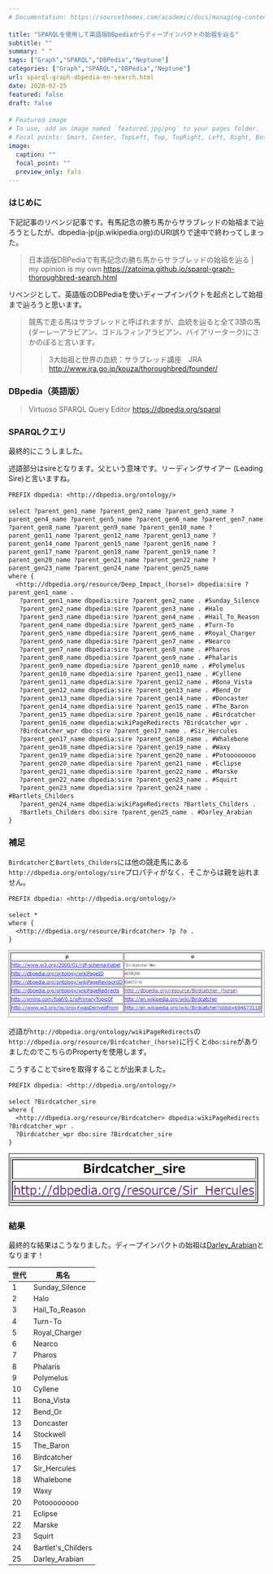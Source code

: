 ```yaml
---
# Documentation: https://sourcethemes.com/academic/docs/managing-content/

title: "SPARQLを使用して英語版DBpediaからディープインパクトの始祖を辿る"
subtitle: ""
summary: " "
tags: ["Graph","SPARQL","DBPedia","Neptune"]
categories: ["Graph","SPARQL","DBPedia","Neptune"]
url: sparql-graph-dbpedia-en-search.html
date: 2020-02-25
featured: false
draft: false

# Featured image
# To use, add an image named `featured.jpg/png` to your pages folder.
# Focal points: Smart, Center, TopLeft, Top, TopRight, Left, Right, BottomLeft, Bottom, BottomRight.
image:
  caption: ""
  focal_point: ""
  preview_only: fals
---
```


### はじめに

下記記事のリベンジ記事です。有馬記念の勝ち馬からサラブレッドの始祖まで辿ろうとしたが、dbpedia-jp(jp.wikipedia.org)のURI誤りで途中で終わってしまった。

> 日本語版DBPediaで有馬記念の勝ち馬からサラブレッドの始祖を辿る | my opinion is my own https://zatoima.github.io/sparql-graph-thoroughbred-search.html

リベンジとして、英語版のDBPediaを使いディープインパクトを起点として始祖まで辿ろうと思います。

> 競馬で走る馬はサラブレッドと呼ばれますが、血統を辿ると全て3頭の馬(ダーレーアラビアン、ゴドルフィンアラビアン、バイアリーターク)にさかのぼると言います。
>
> > 3大始祖と世界の血統：サラブレッド講座　JRA http://www.jra.go.jp/kouza/thoroughbred/founder/

### DBpedia（英語版）

> Virtuoso SPARQL Query Editor https://dbpedia.org/sparql

### SPARQLクエリ

最終的にこうしました。

述語部分はsireとなります。父という意味です。リーディングサイアー (Leading Sire)と言いますね。

```
PREFIX dbpedia: <http://dbpedia.org/ontology/>

select ?parent_gen1_name ?parent_gen2_name ?parent_gen3_name ?parent_gen4_name ?parent_gen5_name ?parent_gen6_name ?parent_gen7_name ?parent_gen8_name ?parent_gen9_name ?parent_gen10_name ?parent_gen11_name ?parent_gen12_name ?parent_gen13_name ?parent_gen14_name ?parent_gen15_name ?parent_gen16_name ?parent_gen17_name ?parent_gen18_name ?parent_gen19_name ?parent_gen20_name ?parent_gen21_name ?parent_gen22_name ?parent_gen23_name ?parent_gen24_name ?parent_gen25_name
where { 
  <http://dbpedia.org/resource/Deep_Impact_(horse)> dbpedia:sire ?parent_gen1_name . 
   ?parent_gen1_name dbpedia:sire ?parent_gen2_name . #Sunday_Silence
   ?parent_gen2_name dbpedia:sire ?parent_gen3_name . #Halo
   ?parent_gen3_name dbpedia:sire ?parent_gen4_name . #Hail_To_Reason
   ?parent_gen4_name dbpedia:sire ?parent_gen5_name . #Turn-To
   ?parent_gen5_name dbpedia:sire ?parent_gen6_name . #Royal_Charger
   ?parent_gen6_name dbpedia:sire ?parent_gen7_name . #Nearco
   ?parent_gen7_name dbpedia:sire ?parent_gen8_name . #Pharos
   ?parent_gen8_name dbpedia:sire ?parent_gen9_name . #Phalaris
   ?parent_gen9_name dbpedia:sire ?parent_gen10_name . #Polymelus
   ?parent_gen10_name dbpedia:sire ?parent_gen11_name . #Cyllene
   ?parent_gen11_name dbpedia:sire ?parent_gen12_name . #Bona_Vista
   ?parent_gen12_name dbpedia:sire ?parent_gen13_name . #Bend_Or
   ?parent_gen13_name dbpedia:sire ?parent_gen14_name . #Doncaster
   ?parent_gen14_name dbpedia:sire ?parent_gen15_name . #The_Baron
   ?parent_gen15_name dbpedia:sire ?parent_gen16_name . #Birdcatcher
   ?parent_gen16_name dbpedia:wikiPageRedirects ?Birdcatcher_wpr .
   ?Birdcatcher_wpr dbo:sire ?parent_gen17_name . #Sir_Hercules
   ?parent_gen17_name dbpedia:sire ?parent_gen18_name . #Whalebone
   ?parent_gen18_name dbpedia:sire ?parent_gen19_name . #Waxy
   ?parent_gen19_name dbpedia:sire ?parent_gen20_name . #Potoooooooo
   ?parent_gen20_name dbpedia:sire ?parent_gen21_name . #Eclipse
   ?parent_gen21_name dbpedia:sire ?parent_gen22_name . #Marske
   ?parent_gen22_name dbpedia:sire ?parent_gen23_name . #Squirt
   ?parent_gen23_name dbpedia:sire ?parent_gen24_name . #Bartlets_Childers
   ?parent_gen24_name dbpedia:wikiPageRedirects ?Bartlets_Childers .
   ?Bartlets_Childers dbo:sire ?parent_gen25_name . #Darley_Arabian
}

```

### 補足

`Birdcatcher`と`Bartlets_Childers`には他の競走馬にある`http://dbpedia.org/ontology/sire`プロパティがなく、そこからは親を辿れません。

```
PREFIX dbpedia: <http://dbpedia.org/ontology/>

select *
where { 
  <http://dbpedia.org/resource/Birdcatcher> ?p ?o .
}
```

![image-20200222161400597](image-20200222161400597.png)

述語が`http://dbpedia.org/ontology/wikiPageRedirects`の`http://dbpedia.org/resource/Birdcatcher_(horse)`に行くと`dbo:sire`がありましたのでこちらのPropertyを使用します。

こうすることでsireを取得することが出来ました。

```
PREFIX dbpedia: <http://dbpedia.org/ontology/>

select ?Birdcatcher_sire
where { 
  <http://dbpedia.org/resource/Birdcatcher> dbpedia:wikiPageRedirects ?Birdcatcher_wpr .
  ?Birdcatcher_wpr dbo:sire ?Birdcatcher_sire
}
```

![image-20200222165056244](image-20200222165056244.png)

### 結果

最終的な結果はこうなりました。ディープインパクトの始祖は[Darley_Arabian](https://ja.wikipedia.org/wiki/%E3%83%80%E3%83%BC%E3%83%AC%E3%83%BC%E3%82%A2%E3%83%A9%E3%83%93%E3%82%A2%E3%83%B3)となります！

| 世代 | 馬名               |
| ---- | ------------------ |
| 1    | Sunday_Silence     |
| 2    | Halo               |
| 3    | Hail_To_Reason     |
| 4    | Turn-To            |
| 5    | Royal_Charger      |
| 6    | Nearco             |
| 7    | Pharos             |
| 8    | Phalaris           |
| 9    | Polymelus          |
| 10   | Cyllene            |
| 11   | Bona_Vista         |
| 12   | Bend_Or            |
| 13   | Doncaster          |
| 14   | Stockwell          |
| 15   | The_Baron          |
| 16   | Birdcatcher        |
| 17   | Sir_Hercules       |
| 18   | Whalebone          |
| 19   | Waxy               |
| 20   | Potoooooooo        |
| 21   | Eclipse            |
| 22   | Marske             |
| 23   | Squirt             |
| 24   | Bartlet's_Childers |
| 25   | Darley_Arabian     |

